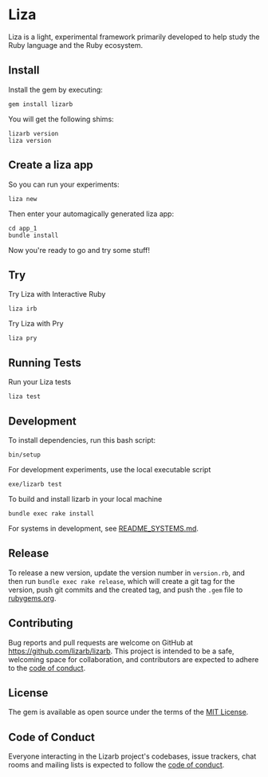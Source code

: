# Liza

Liza is a light, experimental framework primarily developed to help study the Ruby language and the Ruby ecosystem.

## Install

Install the gem by executing:

    gem install lizarb

You will get the following shims:

    lizarb version
    liza version

## Create a liza app

So you can run your experiments:

    liza new

Then enter your automagically generated liza app:

    cd app_1
    bundle install

Now you're ready to go and try some stuff!

## Try

Try Liza with Interactive Ruby

    liza irb

Try Liza with Pry

    liza pry

## Running Tests

Run your Liza tests

    liza test

## Development

To install dependencies, run this bash script:

    bin/setup

For development experiments, use the local executable script

    exe/lizarb test

To build and install lizarb in your local machine

    bundle exec rake install

For systems in development, see [README_SYSTEMS.md](https://github.com/lizarb/lizarb/blob/master/README_SYSTEMS.md).

## Release

To release a new version, update the version number in `version.rb`, and then run `bundle exec rake release`, which will create a git tag for the version, push git commits and the created tag, and push the `.gem` file to [rubygems.org](https://rubygems.org).

## Contributing

Bug reports and pull requests are welcome on GitHub at https://github.com/lizarb/lizarb. This project is intended to be a safe, welcoming space for collaboration, and contributors are expected to adhere to the [code of conduct](https://github.com/lizarb/lizarb/blob/master/CODE_OF_CONDUCT.md).

## License

The gem is available as open source under the terms of the [MIT License](https://opensource.org/licenses/MIT).

## Code of Conduct

Everyone interacting in the Lizarb project's codebases, issue trackers, chat rooms and mailing lists is expected to follow the [code of conduct](https://github.com/lizarb/lizarb/blob/master/CODE_OF_CONDUCT.md).
